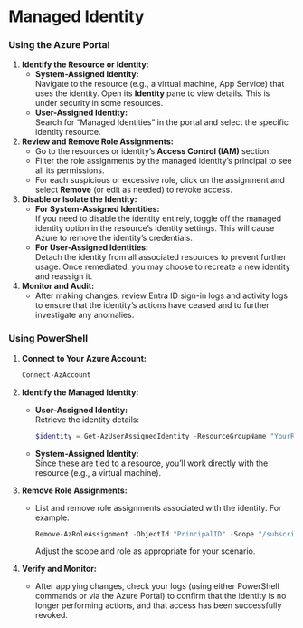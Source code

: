# Managed Identity

### Using the Azure Portal

1. **Identify the Resource or Identity:**
   * **System-Assigned Identity:**\
     Navigate to the resource (e.g., a virtual machine, App Service) that uses the identity. Open its **Identity** pane to view details. This is under security in some resources.
   * **User-Assigned Identity:**\
     Search for “Managed Identities” in the portal and select the specific identity resource.
2. **Review and Remove Role Assignments:**
   * Go to the resources or identity’s **Access Control (IAM)** section.
   * Filter the role assignments by the managed identity’s principal to see all its permissions.
   * For each suspicious or excessive role, click on the assignment and select **Remove** (or edit as needed) to revoke access.
3. **Disable or Isolate the Identity:**
   * **For System-Assigned Identities:**\
     If you need to disable the identity entirely, toggle off the managed identity option in the resource’s Identity settings. This will cause Azure to remove the identity’s credentials.
   * **For User-Assigned Identities:**\
     Detach the identity from all associated resources to prevent further usage. Once remediated, you may choose to recreate a new identity and reassign it.
4. **Monitor and Audit:**
   * After making changes, review Entra ID sign-in logs and activity logs to ensure that the identity’s actions have ceased and to further investigate any anomalies.

### Using PowerShell

1.  **Connect to Your Azure Account:**

    ```powershell
    Connect-AzAccount
    ```
2. **Identify the Managed Identity:**
   *   **User-Assigned Identity:**\
       Retrieve the identity details:

       ```powershell
       $identity = Get-AzUserAssignedIdentity -ResourceGroupName "YourResourceGroup" -Name "YourIdentityName"
       ```
   * **System-Assigned Identity:**\
     Since these are tied to a resource, you’ll work directly with the resource (e.g., a virtual machine).
3.  **Remove Role Assignments:**

    *   List and remove role assignments associated with the identity. For example:

        ```powershell
        Remove-AzRoleAssignment -ObjectId "PrincipalID" -Scope "/subscriptions/{subscriptionId}/resourceGroups/{resourceGroupName}" -RoleDefinitionName "Contributor"
        ```

        Adjust the scope and role as appropriate for your scenario.


4. **Verify and Monitor:**
   * After applying changes, check your logs (using either PowerShell commands or via the Azure Portal) to confirm that the identity is no longer performing actions, and that access has been successfully revoked.
